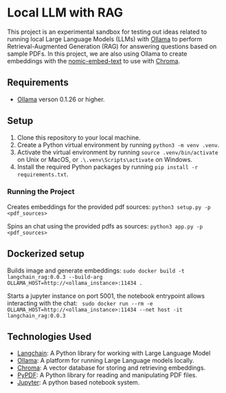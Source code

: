 # Local LLM with RAG

This project is an experimental sandbox for testing out ideas related to running local Large Language Models (LLMs) with [Ollama](https://ollama.ai/) to perform Retrieval-Augmented Generation (RAG) for answering questions based on sample PDFs. In this project, we are also using Ollama to create embeddings with the [nomic-embed-text](https://ollama.com/library/nomic-embed-text) to use with [Chroma](https://docs.trychroma.com/).

## Requirements

- [Ollama](https://ollama.ai/) verson 0.1.26 or higher.

## Setup

1. Clone this repository to your local machine.
2. Create a Python virtual environment by running `python3 -m venv .venv`.
3. Activate the virtual environment by running `source .venv/bin/activate` on Unix or MacOS, or `.\.venv\Scripts\activate` on Windows.
4. Install the required Python packages by running `pip install -r requirements.txt`.

### Running the Project

Creates embeddings for the provided pdf sources: `python3 setup.py -p <pdf_sources>`

Spins an chat using the provided pdfs as sources: `python3 app.py -p <pdf_sources>`


## Dockerized setup

Builds image and generate embeddings: `sudo docker build -t langchain_rag:0.0.3 --build-arg OLLAMA_HOST=http://<ollama_instance>:11434 .`

Starts a jupyter instance on port 5001, the notebook entrypoint allows interacting with the chat: ` sudo docker run --rm -e OLLAMA_HOST=http://<ollama_instance>:11434 --net host -it langchain_rag:0.0.3`


## Technologies Used

- [Langchain](https://github.com/langchain/langchain): A Python library for working with Large Language Model
- [Ollama](https://ollama.ai/): A platform for running Large Language models locally.
- [Chroma](https://docs.trychroma.com/): A vector database for storing and retrieving embeddings.
- [PyPDF](https://pypi.org/project/PyPDF2/): A Python library for reading and manipulating PDF files.
- [Jupyter](https://jupyter.org/): A python based notebook system.
